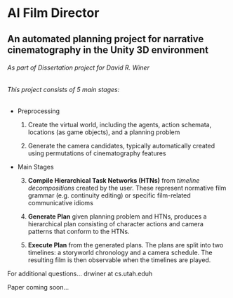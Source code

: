 # AI Film Director
## An automated planning project for narrative cinematography in the Unity 3D environment
###### As part of Dissertation project for David R. Winer


###### This project consists of 5 main stages:
- Preprocessing

	1. Create the virtual world, including the agents, action schemata, locations (as game objects), and a planning problem
	
	2. Generate the camera candidates, typically automatically created using permutations of cinematography features
	
- Main Stages
	
	3. **Compile Hierarchical Task Networks (HTNs)** from *timeline decompositions* created by the user. These represent normative film grammar (e.g. continuity editing) or specific film-related communicative idioms
	
	4. **Generate Plan** given planning problem and HTNs, produces a hierarchical plan consisting of character actions and camera patterns that conform to the HTNs.
	
	5. **Execute Plan** from the generated plans. The plans are split into two timelines: a storyworld chronology and a camera schedule. The resulting film is then observable when the timelines are played.


For additional questions...
drwiner at cs.utah.eduh	

Paper coming soon...